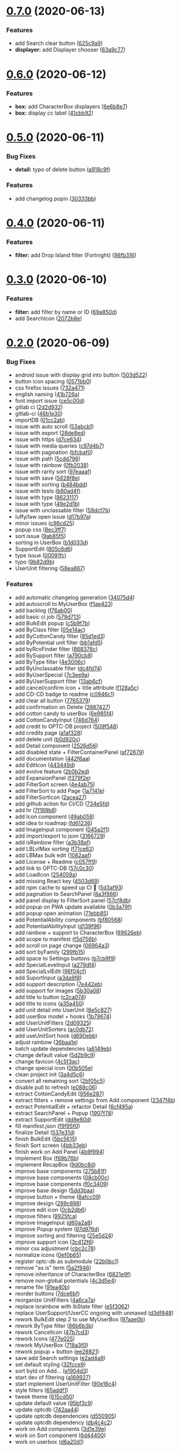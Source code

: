 # [0.7.0](https://github.com/Nagarian/optc-box-manager/compare/v0.6.0...v0.7.0) (2020-06-13)


### Features

* add Search clear button ([625c9a9](https://github.com/Nagarian/optc-box-manager/commit/625c9a92db7d60ff1fd2cc0c0a9cdcfcd5d3d555))
* **displayer:** add Displayer chooser ([63a9c77](https://github.com/Nagarian/optc-box-manager/commit/63a9c77318d10c6f161b7cb0f8600aa669805a51))



# [0.6.0](https://github.com/Nagarian/optc-box-manager/compare/v0.5.0...v0.6.0) (2020-06-12)


### Features

* **box:** add CharacterBox displayers ([6e6b8e7](https://github.com/Nagarian/optc-box-manager/commit/6e6b8e7d0a200b68e2419ae23cec5eda4bebb7f8))
* **box:** display cc label ([41cbb92](https://github.com/Nagarian/optc-box-manager/commit/41cbb9226def018cba809a9ecc331ae167a61cd1))



# [0.5.0](https://github.com/Nagarian/optc-box-manager/compare/v0.4.0...v0.5.0) (2020-06-11)


### Bug Fixes

* **detail:** typo of delete button ([a918c9f](https://github.com/Nagarian/optc-box-manager/commit/a918c9f2e84872419002c9ec1f5e03f15aa4fab9))


### Features

* add changelog popin ([30333bb](https://github.com/Nagarian/optc-box-manager/commit/30333bb8bdfddc20eff7207468f574acb7925f2b))



# [0.4.0](https://github.com/Nagarian/optc-box-manager/compare/v0.3.0...v0.4.0) (2020-06-11)


### Features

* **filter:** add Drop Island filter (Fortnight) ([98fb316](https://github.com/Nagarian/optc-box-manager/commit/98fb316cbffb6708ee2fe763920a6fc27549edd6))



# [0.3.0](https://github.com/Nagarian/optc-box-manager/compare/v0.2.0...v0.3.0) (2020-06-10)


### Features

* **filter:** add filter by name or ID ([69a850d](https://github.com/Nagarian/optc-box-manager/commit/69a850d5466e634bed9876617f1a48e1d80344cc))
* add SearchIcon ([2072b8e](https://github.com/Nagarian/optc-box-manager/commit/2072b8e8d5bd6833db1065938a1ffa7e254058c2))



# [0.2.0](https://github.com/Nagarian/optc-box-manager/compare/3a4d5c6f82a4e16e7f9479086830cb983b6e69f2...v0.2.0) (2020-06-09)


### Bug Fixes

* android issue with display grid into button ([503d522](https://github.com/Nagarian/optc-box-manager/commit/503d5223be189f2e4c5b124338406666051d5c34))
* button icon spacing ([0571bb0](https://github.com/Nagarian/optc-box-manager/commit/0571bb065570ce85b6c1d8eabea3918507746ba6))
* css firefox issues ([732a471](https://github.com/Nagarian/optc-box-manager/commit/732a471c58d23fc6e3549c7f1fd2eb67e42e1035))
* english naming ([41b726a](https://github.com/Nagarian/optc-box-manager/commit/41b726a66cffb42b0d68396ebf3109959f849728))
* font import issue ([ce5c00d](https://github.com/Nagarian/optc-box-manager/commit/ce5c00ddda3e6e9fa5d5bb91003a261abc888f07))
* gitlab ci ([2d2d932](https://github.com/Nagarian/optc-box-manager/commit/2d2d932e74f5ba4a82668030c65e7531bc46fef2))
* gitlab-ci ([46b1e30](https://github.com/Nagarian/optc-box-manager/commit/46b1e301ccad5a7530bc1ac0fde12d5d65fefa57))
* importDB ([01cc2ab](https://github.com/Nagarian/optc-box-manager/commit/01cc2aba27ddb8e55d8742de207082dfa71b2b82))
* issue with auto scroll ([53abcb1](https://github.com/Nagarian/optc-box-manager/commit/53abcb198d9026aa6cafbdebe9b7771fd8faf86d))
* issue with export ([28de8ed](https://github.com/Nagarian/optc-box-manager/commit/28de8ed55fd3dc4eebdf51553b2206022555b319))
* issue with https ([d7ce634](https://github.com/Nagarian/optc-box-manager/commit/d7ce6341c93ff1485b927ebbca1b47dd2be12fda))
* issue with media queries ([c97d4b7](https://github.com/Nagarian/optc-box-manager/commit/c97d4b775cd590b4ada9c6b66c9f5ad28a1eb096))
* issue with pagination ([bfcbaf0](https://github.com/Nagarian/optc-box-manager/commit/bfcbaf01c43e3baa96ec314264105e8e49ba5af2))
* issue with path ([5cdd796](https://github.com/Nagarian/optc-box-manager/commit/5cdd7960f5e31893e89c5261acbfd297e68152e2))
* issue with rainbow ([0fb2038](https://github.com/Nagarian/optc-box-manager/commit/0fb2038771eae3639de0e51b15f51ffbc5f860dc))
* issue with rarity sort ([97eaaaf](https://github.com/Nagarian/optc-box-manager/commit/97eaaaf8629f9de6257f3487df439ed487a338cf))
* issue with save ([5628f8e](https://github.com/Nagarian/optc-box-manager/commit/5628f8e58585a093ca390d3fe84b8145ed3d13c9))
* issue with sorting ([b484bdd](https://github.com/Nagarian/optc-box-manager/commit/b484bdd0b47ccf94d2e63a6267db267e08cecd5e))
* issue with tests ([b80ad4f](https://github.com/Nagarian/optc-box-manager/commit/b80ad4f8d93ce4c2389f7f042e63e01c052f341f))
* issue with type ([8623117](https://github.com/Nagarian/optc-box-manager/commit/8623117450268000879a613c1ce072132fa1065c))
* issue with type ([49e2d1b](https://github.com/Nagarian/optc-box-manager/commit/49e2d1b923aa103c3e16b8d58b84371ec8f841ba))
* issue with unclassable filter ([58dcf7b](https://github.com/Nagarian/optc-box-manager/commit/58dcf7bc93dc5ca61a4f6805b5630b0bc79c8369))
* luffy/law open issue ([d17b97a](https://github.com/Nagarian/optc-box-manager/commit/d17b97ae7ac59ed87dab4e3d6e7d51be93da34f7))
* minor issues ([c96cd25](https://github.com/Nagarian/optc-box-manager/commit/c96cd25fe49d50508c51933c9ca74adcee56cd8c))
* popup css ([8ec3ff7](https://github.com/Nagarian/optc-box-manager/commit/8ec3ff75b1c69e92a1c88d329fdf58f2d095603d))
* sort issue ([9ab85f5](https://github.com/Nagarian/optc-box-manager/commit/9ab85f5824cc4e075b915546b77acd5fa4f2faa9))
* sorting in UserBox ([b1d033d](https://github.com/Nagarian/optc-box-manager/commit/b1d033d4e4c1eb71625add9885beead4adf40e65))
* SupportEdit ([805c6d6](https://github.com/Nagarian/optc-box-manager/commit/805c6d6130f75b5637c84f0a50d0cb3ac2c9ad39))
* type issue ([00091fc](https://github.com/Nagarian/optc-box-manager/commit/00091fcc313fb7a5ad44982716db37442cd52e5b))
* typo ([9b82d9b](https://github.com/Nagarian/optc-box-manager/commit/9b82d9b12622da76dc7c2fc6211b61450534baab))
* UserUnit filtering ([58ea867](https://github.com/Nagarian/optc-box-manager/commit/58ea867966a4662bac0b3d2138d36d3e9d24ed74))


### Features

* add automatic changelog generation ([34075d4](https://github.com/Nagarian/optc-box-manager/commit/34075d4eb4cfe7d12d0a59ea718b426b95ef80fd))
* add autoscroll to MyUserBox ([f1ae423](https://github.com/Nagarian/optc-box-manager/commit/f1ae42336f09cb31dc9e6ca2392f2aede414e3f8))
* add backlog ([f76ab00](https://github.com/Nagarian/optc-box-manager/commit/f76ab00fcb795954372d63eb3c9791a8c9294697))
* add basic ci job ([579d713](https://github.com/Nagarian/optc-box-manager/commit/579d7130d44259a2975e7e5d0c6ed70d4b0967dc))
* add BulkEdit popup ([c5b9f7b](https://github.com/Nagarian/optc-box-manager/commit/c5b9f7b5411cb7bae261e191f08e0aa9fb2cf9d7))
* add ByClass filter ([05e14ac](https://github.com/Nagarian/optc-box-manager/commit/05e14ac72257e0d6a249f519c655504af4fc4aeb))
* add ByCottonCandy filter ([85d1ed3](https://github.com/Nagarian/optc-box-manager/commit/85d1ed3f0c7ef8fa16b9aaa983d083e7992e4fc3))
* add ByPotential unit filter ([bb1afd5](https://github.com/Nagarian/optc-box-manager/commit/bb1afd50e5f2ad9fb909c11778db3626c22b4cfc))
* add byRcvFinder filter ([868378c](https://github.com/Nagarian/optc-box-manager/commit/868378c5aff0fbbbd8d91b571d3ff9e3a4586f11))
* add BySupport filter ([a790cb8](https://github.com/Nagarian/optc-box-manager/commit/a790cb865f439e430886e3524c5143512557e9d1))
* add ByType filter ([4e3006c](https://github.com/Nagarian/optc-box-manager/commit/4e3006c5fd1b98f402f01a5c2577f05da94fb0ca))
* add ByUnclassable filter ([dc4fd74](https://github.com/Nagarian/optc-box-manager/commit/dc4fd74422aa046ccd53fefb2bbcd8537b022e2e))
* add ByUserSpecial ([7c3ee9a](https://github.com/Nagarian/optc-box-manager/commit/7c3ee9a8b79dadbeca2b3ff5ad086ffbb4580e36))
* add ByUserSupport filter ([13ab6cf](https://github.com/Nagarian/optc-box-manager/commit/13ab6cf430da9ba695b204a4f06097d00e180980))
* add cancel/confirm icon + title attribute ([f128a5c](https://github.com/Nagarian/optc-box-manager/commit/f128a5c74dab9e1e3e88efd1b0b00667d0754c8a))
* add CD-CD badge to readme ([c0946c1](https://github.com/Nagarian/optc-box-manager/commit/c0946c1ff67db33715a205698556831de7f21065))
* add clear all button ([7765379](https://github.com/Nagarian/optc-box-manager/commit/7765379c7924c87e8711aa3a1f92dd79dfcf55d3))
* add confirmation on Delete ([3987427](https://github.com/Nagarian/optc-box-manager/commit/398742744d7337da984bb02956c59ca7e134472b))
* add cotton candy to userBox ([6e985f4](https://github.com/Nagarian/optc-box-manager/commit/6e985f4007a4088e7e9e749a1246108924b0b398))
* add CottonCandyInput ([746d764](https://github.com/Nagarian/optc-box-manager/commit/746d764d32fcf3dbe840f9b78c581de69310336d))
* add credit to OPTC-DB project ([509f548](https://github.com/Nagarian/optc-box-manager/commit/509f548ed8c2f5b8da4961076caf254bfbbb2c09))
* add credits page ([a1af328](https://github.com/Nagarian/optc-box-manager/commit/a1af328adeee543fb58a4f03b4a4953ff5f97c58))
* add delete unit ([b0d920c](https://github.com/Nagarian/optc-box-manager/commit/b0d920c14c9911c045d9f2b8270e3ba5b0c69d69))
* add Detail component ([2526d56](https://github.com/Nagarian/optc-box-manager/commit/2526d5636896613d46ebe1c58365213f84bf06ea))
* add disabled state + FilterContainerPanel ([af72679](https://github.com/Nagarian/optc-box-manager/commit/af72679d64366c5f40d1def1cb6636fad94f85fb))
* add documentation ([442f6aa](https://github.com/Nagarian/optc-box-manager/commit/442f6aa297e5be15a875598f4aced8493aa0c044))
* add EditIcon ([443449d](https://github.com/Nagarian/optc-box-manager/commit/443449dfe301417f4c366ace84b994e257b816c6))
* add evolve feature ([2b0b2ed](https://github.com/Nagarian/optc-box-manager/commit/2b0b2ed58963f0a63cf3c3837b39d8ac56228c9d))
* add ExpansionPanel ([f379f2e](https://github.com/Nagarian/optc-box-manager/commit/f379f2e22f6f42156d9ec04df1db141cd225d181))
* add FilterSort screen ([4e4ab75](https://github.com/Nagarian/optc-box-manager/commit/4e4ab75376aaec18891b36da26371a5e7cec81cb))
* add FilterSort to add Page ([1a7141e](https://github.com/Nagarian/optc-box-manager/commit/1a7141e1b8e30a493cfe7a6b5711f7cee6075438))
* add FilterSortIcon ([2acea27](https://github.com/Nagarian/optc-box-manager/commit/2acea27643b5c4838cbea750a89b815f944bff99))
* add github action for CI/CD ([734e5fd](https://github.com/Nagarian/optc-box-manager/commit/734e5fdcd0ef72f031818de60dba50e867c2bd6d))
* add hr ([7f169b8](https://github.com/Nagarian/optc-box-manager/commit/7f169b8f1574e0a6a31ebbeb5886d7398af194a5))
* add Icon component ([49ab058](https://github.com/Nagarian/optc-box-manager/commit/49ab058ccf3b62915631a405a8266557e987a8a9))
* add idea to roadmap ([fd61236](https://github.com/Nagarian/optc-box-manager/commit/fd612367d6ea6bf0b4c6b137f1dee870516ca437))
* add ImageInput component ([045a2f1](https://github.com/Nagarian/optc-box-manager/commit/045a2f1d14edd21f9fd2aa75bb9b32b06e10d317))
* add import/export to json ([3166729](https://github.com/Nagarian/optc-box-manager/commit/31667296afac61ee395be5aea9358b5190fe13e4))
* add isRainbow filter ([a3b38af](https://github.com/Nagarian/optc-box-manager/commit/a3b38af65245305c79182ce309f0657b13812313))
* add LBLvlMax sorting ([f71ce62](https://github.com/Nagarian/optc-box-manager/commit/f71ce620b2dc7f66285fd314ff40c9b1b719e4d8))
* add LBMax bulk edit ([1082aaf](https://github.com/Nagarian/optc-box-manager/commit/1082aaf3a672da2eff759f0270598cbb2ae11225))
* add License + Readme ([c057ff9](https://github.com/Nagarian/optc-box-manager/commit/c057ff9a6a429af7617f5166aafc79569ef66573))
* add link to OPTC-DB ([57c0c30](https://github.com/Nagarian/optc-box-manager/commit/57c0c30358c86911fe83ed4ec777ad6d19fd8a77))
* add LoadIcon ([254059a](https://github.com/Nagarian/optc-box-manager/commit/254059a5d178c78aabbf750d08afdf5d8f4851a3))
* add missing React key ([4503d69](https://github.com/Nagarian/optc-box-manager/commit/4503d6902a811c0cc625392023dae4b6fb07d52e))
* add npm cache to speed up CI 🐌 ([5d3af93](https://github.com/Nagarian/optc-box-manager/commit/5d3af9346177c37946988d4ba7f6515818b5183d))
* add pagination to SearchPanel ([8a3f866](https://github.com/Nagarian/optc-box-manager/commit/8a3f8667223edfb6b6192af18ca02947980ca7c8))
* add panel display to FilterSort panel ([57cf8db](https://github.com/Nagarian/optc-box-manager/commit/57cf8db2113dfb349965f936f18db6e57a63b720))
* add popup on PWA update available ([0b3a79f](https://github.com/Nagarian/optc-box-manager/commit/0b3a79f37fa61295907b254a4115cfa1494f215e))
* add popup open animation ([71ebb85](https://github.com/Nagarian/optc-box-manager/commit/71ebb85deabf4d12631c1cf51f6e04c7586b56cd))
* add PotentialAbility components ([bf80568](https://github.com/Nagarian/optc-box-manager/commit/bf805681c25e7d460d7c2e9bd4f4fb6781bcfafb))
* add PotentialAbilityInput ([d139f96](https://github.com/Nagarian/optc-box-manager/commit/d139f96999a1ed80a8381519b384306edbe9b54f))
* add rainbow + support to CharacterBox ([89626eb](https://github.com/Nagarian/optc-box-manager/commit/89626ebdc68728417c184c1c9b2ed632ebcf4f9b))
* add scope to manifest ([f5d756b](https://github.com/Nagarian/optc-box-manager/commit/f5d756bf44801369b0994c26de5e9d3e480d153c))
* add scroll on page change ([06964a3](https://github.com/Nagarian/optc-box-manager/commit/06964a384684d015667bb70d88910bd46169210a))
* add sort byFamily ([299fb15](https://github.com/Nagarian/optc-box-manager/commit/299fb15b18cf5af796fbc6a41b22c39b0481ac7a))
* add space to Settings buttons ([b7cb9f9](https://github.com/Nagarian/optc-box-manager/commit/b7cb9f90b01ccd4cee01f38c9fee3755610ac425))
* add SpecialLevelInput ([a279df4](https://github.com/Nagarian/optc-box-manager/commit/a279df48d84b5a424666e2c611f3d60f2175542f))
* add SpecialLvlEdit ([96f04cf](https://github.com/Nagarian/optc-box-manager/commit/96f04cfab5cbe4069355baa6989ad52f88ce6da7))
* add SuportInput ([a3da9f8](https://github.com/Nagarian/optc-box-manager/commit/a3da9f81254afeaf757884fccae1ee2c2a0e0e46))
* add support description ([7e442eb](https://github.com/Nagarian/optc-box-manager/commit/7e442eb6e09dc6730dffc5737d6f598e38c29f9e))
* add support for images ([5b30a08](https://github.com/Nagarian/optc-box-manager/commit/5b30a08e85cc9149aa5c6285b0e00e7c82272d5a))
* add title to button ([c2ca074](https://github.com/Nagarian/optc-box-manager/commit/c2ca074759e673b137d4535c912fd97c55c0570e))
* add title to icons ([a35a450](https://github.com/Nagarian/optc-box-manager/commit/a35a450102504dbdc4c8704c5722c671018cc4e9))
* add unit detail into UserUnit ([8e5c827](https://github.com/Nagarian/optc-box-manager/commit/8e5c8276069c013050e221fbf699249b6a8daec5))
* add userBox model + hooks ([1b79674](https://github.com/Nagarian/optc-box-manager/commit/1b796742ec9aff422a59780a7205d2cf5ba6296c))
* add UserUnitFilters ([2d09325](https://github.com/Nagarian/optc-box-manager/commit/2d0932595c7293fcc739d03ba534a514db3f9573))
* add UserUnitSorters ([ac0db72](https://github.com/Nagarian/optc-box-manager/commit/ac0db72a35e574fe1517fe3c32650cb418304457))
* add useUnitSort hook ([d690ebb](https://github.com/Nagarian/optc-box-manager/commit/d690ebbf00202d127d44c950218cfee39ecc86d9))
* adjust rainbow ([36baa1e](https://github.com/Nagarian/optc-box-manager/commit/36baa1e1e73177c0efe03b4403794742e02835cf))
* batch update dependencies ([a6149eb](https://github.com/Nagarian/optc-box-manager/commit/a6149eb5872b48369630524b250b7e2f6d9832cf))
* change default value ([5d2b9c9](https://github.com/Nagarian/optc-box-manager/commit/5d2b9c9083e3e91f4ebecd713795112f2db1393f))
* change favicon ([4c5f3ac](https://github.com/Nagarian/optc-box-manager/commit/4c5f3ac17329c03e575e517d4d2479e1de085cc4))
* change special icon ([00b505e](https://github.com/Nagarian/optc-box-manager/commit/00b505e1c9a9c34f378780412f86bddb6ff4ac3c))
* clean project init ([3a4d5c6](https://github.com/Nagarian/optc-box-manager/commit/3a4d5c6f82a4e16e7f9479086830cb983b6e69f2))
* convert all remaining sort ([2bf05c5](https://github.com/Nagarian/optc-box-manager/commit/2bf05c51de9e8c5341e7c7f27f950c03bf85dfd0))
* disable pull to refresh ([e088c06](https://github.com/Nagarian/optc-box-manager/commit/e088c064869f919741e33ed9f2f6b6eea6c4f83b))
* extract CottonCandyEdit ([956e287](https://github.com/Nagarian/optc-box-manager/commit/956e28727b945064e36ef7c5e708e76dc531ddcc))
* extract filters + remove settings from Add component ([2347f4b](https://github.com/Nagarian/optc-box-manager/commit/2347f4bc7f29fd54b9bff61ec7bdb16a6013413d))
* extract PotentialEdit + refactor Detail ([6cf495a](https://github.com/Nagarian/optc-box-manager/commit/6cf495a8d7afbf3a228bf4f090d0b0a21461537a))
* extract SearchPanel + Popup ([1907f78](https://github.com/Nagarian/optc-box-manager/commit/1907f78cc34904428dbf88dac3c1c7ebcb646312))
* extract SupportEdit ([dd8e80d](https://github.com/Nagarian/optc-box-manager/commit/dd8e80d8f8e0c131e0940307076f13879757769b))
* fill manifest.json ([f9f95f0](https://github.com/Nagarian/optc-box-manager/commit/f9f95f0a358359faa184600b37e3625277d6e621))
* finalize Detail ([537e31d](https://github.com/Nagarian/optc-box-manager/commit/537e31d45853e7b90a92af50c53ce5cf7158e636))
* finish BulkEdit ([5bc5615](https://github.com/Nagarian/optc-box-manager/commit/5bc5615e5900f612859889c9ba52990337cc72ed))
* finish Sort screen ([4bb33eb](https://github.com/Nagarian/optc-box-manager/commit/4bb33eba1102fa4d433d246507afeb6c5159394d))
* finish work on Add Panel ([4b9f994](https://github.com/Nagarian/optc-box-manager/commit/4b9f99426e58df29e407f3e50d8bffa6a273e123))
* implement Box ([f69b76b](https://github.com/Nagarian/optc-box-manager/commit/f69b76b608442b38d36a2d65cb7cc08ff786fd26))
* implement RecapBox ([9d0bc8d](https://github.com/Nagarian/optc-box-manager/commit/9d0bc8d2c5c7fda3e57c1ee3e0bcaf91963549b6))
* improve base components ([275b81f](https://github.com/Nagarian/optc-box-manager/commit/275b81f7190660cad087cb1e7a44f8da53a6b05e))
* improve base components ([08cb00c](https://github.com/Nagarian/optc-box-manager/commit/08cb00cd1395080ef18e940bb2b31e4515a7f0e1))
* improve base components ([f0c3409](https://github.com/Nagarian/optc-box-manager/commit/f0c340996ab31c6df6815a34f260e7a1271601ad))
* improve base design ([5dd3baa](https://github.com/Nagarian/optc-box-manager/commit/5dd3baad0b09c981cc952e3be73ac8112bc34261))
* improve button + theme ([8afcc09](https://github.com/Nagarian/optc-box-manager/commit/8afcc09d15871f146cb310e340f7228369d58b25))
* improve design ([289c698](https://github.com/Nagarian/optc-box-manager/commit/289c69809b7d8a3fef0348b335b62b0813c30d31))
* improve edit icon ([0cb2db6](https://github.com/Nagarian/optc-box-manager/commit/0cb2db6de538cd6c8bcc85fe8074830f95da9a10))
* improve filters ([9925fca](https://github.com/Nagarian/optc-box-manager/commit/9925fca14c82698e7e351d1f836f66bd91f27659))
* improve ImageInput ([d60a2a8](https://github.com/Nagarian/optc-box-manager/commit/d60a2a85e421813d9de3a0d0061a53dfe02f9c09))
* improve Popup system ([97d976d](https://github.com/Nagarian/optc-box-manager/commit/97d976dd7ff4f2cb5cf2266d5f5d2eb2c8904a67))
* improve sorting and filtering ([25e5d24](https://github.com/Nagarian/optc-box-manager/commit/25e5d24bc88d5318c461f054bd32652ad006e6d4))
* improve support icon ([3c412f6](https://github.com/Nagarian/optc-box-manager/commit/3c412f6b772e619eeceefcd5f10b688f0c2e32d1))
* minor css adjustment ([cbc2c78](https://github.com/Nagarian/optc-box-manager/commit/cbc2c78ed1f70b1a9eaf5c12653c13309c76cbaa))
* normalize icons ([0ef0b65](https://github.com/Nagarian/optc-box-manager/commit/0ef0b656090a6625eb3464e592aa36cf6ed5d715))
* register optc-db as submodule ([22b0bc1](https://github.com/Nagarian/optc-box-manager/commit/22b0bc1715d133a6e749af77244587f4d975d9f6))
* remove "as is" term ([5a2f946](https://github.com/Nagarian/optc-box-manager/commit/5a2f9467c2686cbf21e0adc73ebe533172315b04))
* remove inheritance of CharacterBox ([6821e9f](https://github.com/Nagarian/optc-box-manager/commit/6821e9fded38d065e0817aeb866d04bff0e60fb8))
* remove non-global potentials ([4c3d5e4](https://github.com/Nagarian/optc-box-manager/commit/4c3d5e466d4d132fbef3fc97767fc0e7ef56be64))
* rename file ([91ea40b](https://github.com/Nagarian/optc-box-manager/commit/91ea40b80b99431e15321fe55c58130274fa55f5))
* reorder buttons ([7dce6bf](https://github.com/Nagarian/optc-box-manager/commit/7dce6bf159b1927aefb2d0dc3c880f6dc5b7b28b))
* reorganize UnitFilters ([4a6ca7a](https://github.com/Nagarian/optc-box-manager/commit/4a6ca7a942f4f9abdcc33b1855112d8211990c9a))
* replace israinbow with lbState filter ([e5f3062](https://github.com/Nagarian/optc-box-manager/commit/e5f306299cb7a663e316b87abaedf6747aaac316))
* replace UserSupport/UserCC ongoing with unmaxed ([d3df848](https://github.com/Nagarian/optc-box-manager/commit/d3df848a0de8e3769664e57ab2e39b446cb52db5))
* rework BulkEdit step 2 to use MyUserBox ([97aae0b](https://github.com/Nagarian/optc-box-manager/commit/97aae0b56afccce29a08aad787c5df7e627b4142))
* rework ByType filter ([86b6b3b](https://github.com/Nagarian/optc-box-manager/commit/86b6b3ba5b648611948a7f424cabff49abb8d756))
* rework CancelIcon ([47b7cd3](https://github.com/Nagarian/optc-box-manager/commit/47b7cd357619bbdd5925c5b376218be93530f9e8))
* rework Icons ([477e025](https://github.com/Nagarian/optc-box-manager/commit/477e02599eefa4a17248704aa66748f07dc8559f))
* rework MyUserBox ([718a3f0](https://github.com/Nagarian/optc-box-manager/commit/718a3f0e56b3f7f1db6732a91651584da167ce5b))
* rework popup + button ([ee28821](https://github.com/Nagarian/optc-box-manager/commit/ee288213dc68f91ba3d8f5cc7c6b5967b05e22a5))
* save add Search settings ([e2ad4a9](https://github.com/Nagarian/optc-box-manager/commit/e2ad4a9b6e2c1628a1eb1b09451f288a7e8dd4fb))
* set default styling ([32fcce9](https://github.com/Nagarian/optc-box-manager/commit/32fcce92b790b7e0ad48a4552eaeed4f4fbafd7a))
* sort byId on Add... ([e1904d3](https://github.com/Nagarian/optc-box-manager/commit/e1904d3edcf3d4c94b85903b645a38c5e563f2da))
* start dev of filtering ([a169927](https://github.com/Nagarian/optc-box-manager/commit/a1699278aa3a21b02eaaea124cda3f827a28619d))
* start implement UserUnitFilter ([90e16c4](https://github.com/Nagarian/optc-box-manager/commit/90e16c48e038d3167d83cede8839ece61520d74d))
* style filters ([65addf1](https://github.com/Nagarian/optc-box-manager/commit/65addf1063583a140b36c937a84179c749e1a1fe))
* tweek theme ([615cd50](https://github.com/Nagarian/optc-box-manager/commit/615cd5023a3ddd3f7fe6e15b43df48e206ae3a2e))
* update default value ([95bf3c9](https://github.com/Nagarian/optc-box-manager/commit/95bf3c92404e888d3434512774edba78c633d74b))
* update optcdb ([742aa44](https://github.com/Nagarian/optc-box-manager/commit/742aa44f2519db441c7cb06e4c1e9ab38e443c02))
* update optcdb dependencies ([d550905](https://github.com/Nagarian/optc-box-manager/commit/d5509050d5d56e67d88afd137841482b82627cf2))
* update optcdb dependency ([db4c4c2](https://github.com/Nagarian/optc-box-manager/commit/db4c4c24868454119f26eaaee86f8665fef8f891))
* work on Add components ([3d1e39e](https://github.com/Nagarian/optc-box-manager/commit/3d1e39e6bd04e727e72ec4827cec49e412fdeff7))
* work on Sort component ([6d44400](https://github.com/Nagarian/optc-box-manager/commit/6d44400748afba1726c0c2e67e4774099bc6db5f))
* work on userbox ([d6a20d1](https://github.com/Nagarian/optc-box-manager/commit/d6a20d18a01dc311ddbf609d346c74a7d649757f))



